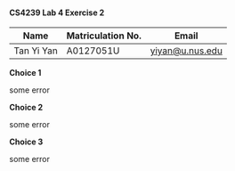 #### CS4239 Lab 4 Exercise 2

| Name        | Matriculation No.| Email  |
| ------------- |-------------| -----|
| Tan Yi Yan      | A0127051U | yiyan@u.nus.edu |


**Choice 1**

some error

**Choice 2**

some error

**Choice 3**

some error 
